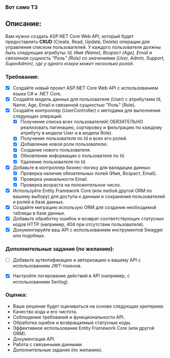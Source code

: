 ﻿### Вот само ТЗ

## Описание:

Вам нужно создать ASP.NET Core Web API, который будет предоставлять **CRUD** (Create, Read, Update, Delete) операции для управления списком пользователей. У каждого пользователя должны быть следующие атрибуты: _Id, Имя (Name), Возраст (Age), Email и связанная сущность "Роль" (Role) со значениями (User, Admin, Support, SuperAdmin), где у одного юзера может несколько ролей_.

### Требования:
- [x] Создайте новый проект ASP.NET Core Web API с использованием языка C# и .NET Core.
- [x] Создайте модель данных для пользователя (User) с атрибутами Id, Name, Age, Email и связанной сущностью "Роль" (Role).
- [x] Создайте контроллер (UserController) с методами для выполнения следующих операций:
   - [x] Получение списка всех пользователей( ОБЯЗАТЕЛЬНО реализовать пагинацию, сортировку и фильтрацию по каждому атрибуту в модели User и в модели Role).
   - [x] Получение пользователя по Id и всех его ролей.
   - [x] Добавление новой роли пользователю.
   - [x] Создание нового пользователя.
   - [x] Обновление информации о пользователе по Id.
   - [x] Удаление пользователя по Id.
- [x] Добавьте в контроллер бизнес-логику для валидации данных:
  - [x] Проверка наличия обязательных полей (Имя, Возраст, Email).
  - [x] Проверка уникальности Email.
  - [x] Проверка возраста на положительное число.
- [x] Используйте Entity Framework Core (или любой другой ORM по вашему выбору) для доступа к данным и сохранения пользователей и ролей в базе данных.
- [x] Создайте миграцию использую ORM для создания необходимой таблицы в базе данных.
- [x] Добавьте обработку ошибок и возврат соответствующих статусных кодов HTTP (например, 404 при отсутствии пользователя).
- [x] Документируйте ваш API с использованием инструментов Swagger или подобных.
### Дополнительные задания (по желанию):
- [ ] Добавьте аутентификацию и авторизацию к вашему API с использованием JWT-токенов.
- [x] Настройте логирование действий в API (например, с использованием Serilog).


### Оценка:
- Ваше решение будет оцениваться на основе следующих критериев:
- Качество кода и его чистота.
- Соблюдение требований и функциональности API.
- Обработка ошибок и возвращаемые статусные коды.
- Эффективное использование Entity Framework Core (или другой ORM).
- Документация API.
- Работа с связанными данными.
- Дополнительные задания (по желанию).